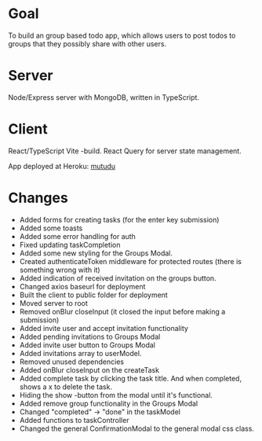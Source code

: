# Goal

To build an group based todo app, which allows users to post todos to groups that they possibly share with other users.

# Server

Node/Express server with MongoDB, written in TypeScript.

# Client

React/TypeScript Vite -build. React Query for server state management.

App deployed at Heroku: [mutudu](http://mutudu.herokuapp.com)

# Changes

- Added forms for creating tasks (for the enter key submission)
- Added some toasts
- Added some error handling for auth
- Fixed updating taskCompletion
- Added some new styling for the Groups Modal.
- Created authenticateToken middleware for protected routes (there is something wrong with it)
- Added indication of received invitation on the groups button.
- Changed axios baseurl for deployment
- Built the client to public folder for deployment
- Moved server to root
- Removed onBlur closeInput (it closed the input before making a submission)
- Added invite user and accept invitation functionality
- Added pending invitations to Groups Modal
- Added invite user button to Groups Modal
- Added invitations array to userModel.
- Removed unused dependencies
- Added onBlur closeInput on the createTask
- Added complete task by clicking the task title. And when completed, shows a x to delete the task.
- Hiding the show -button from the modal until it's functional.
- Added remove group functionality in the Groups Modal
- Changed "completed" -> "done" in the taskModel
- Added functions to taskController
- Changed the general ConfirmationModal to the general modal css class.
